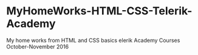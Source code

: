 # MyHomeWorks-HTML-CSS-Telerik-Academy
My home works from HTML and CSS basics elerik Academy Courses October-November 2016
